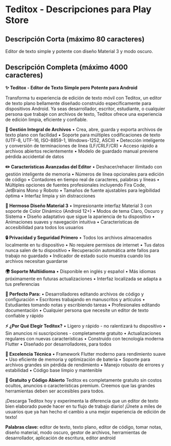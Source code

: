 # Teditox - Descripciones para Play Store

## Descripción Corta (máximo 80 caracteres)
Editor de texto simple y potente con diseño Material 3 y modo oscuro.

## Descripción Completa (máximo 4000 caracteres)

**✨ Teditox - Editor de Texto Simple pero Potente para Android**

Transforma tu experiencia de edición de texto móvil con Teditox, un editor de texto plano bellamente diseñado construido específicamente para dispositivos Android. Ya seas desarrollador, escritor, estudiante, o cualquier persona que trabaje con archivos de texto, Teditox ofrece una experiencia de edición limpia, eficiente y confiable.

**📁 Gestión Integral de Archivos**
• Crea, abre, guarda y exporta archivos de texto plano con facilidad
• Soporte para múltiples codificaciones de texto (UTF-8, UTF-16, ISO-8859-1, Windows-1252, ASCII)
• Detección inteligente y conversión de terminaciones de línea (LF/CRLF/CR)
• Acceso rápido a archivos abiertos recientemente
• Modelo de guardado manual previene pérdida accidental de datos

**✏️ Características Avanzadas del Editor**
• Deshacer/rehacer ilimitado con gestión inteligente de memoria
• Números de línea opcionales para edición de código
• Contadores en tiempo real de caracteres, palabras y líneas
• Múltiples opciones de fuentes profesionales incluyendo Fira Code, JetBrains Mono y Roboto
• Tamaños de fuente ajustables para legibilidad óptima
• Interfaz limpia y sin distracciones

**🎨 Hermoso Diseño Material 3**
• Impresionante interfaz Material 3 con soporte de Color Dinámico (Android 12+)
• Modos de tema Claro, Oscuro y Sistema
• Diseño adaptativo que sigue la apariencia de tu dispositivo
• Animaciones suaves y navegación intuitiva
• Características de accesibilidad para todos los usuarios

**🔒 Privacidad y Seguridad Primero**
• Todos los archivos almacenados localmente en tu dispositivo
• No requiere permisos de internet
• Tus datos nunca salen de tu dispositivo
• Recuperación automática ante fallos para trabajo no guardado
• Indicador de estado sucio muestra cuando los archivos necesitan guardarse

**🌍 Soporte Multiidioma**
• Disponible en inglés y español
• Más idiomas próximamente en futuras actualizaciones
• Interfaz localizada se adapta a tus preferencias

**🚀 Perfecto Para:**
• Desarrolladores editando archivos de código y configuración
• Escritores trabajando en manuscritos y artículos
• Estudiantes tomando notas y escribiendo tareas
• Profesionales editando documentación
• Cualquier persona que necesite un editor de texto confiable y rápido

**⚡ ¿Por Qué Elegir Teditox?**
• Ligero y rápido - no ralentizará tu dispositivo
• Sin anuncios ni suscripciones - completamente gratuito
• Actualizaciones regulares con nuevas características
• Construido con tecnología moderna Flutter
• Diseñado por desarrolladores, para todos

**🔧 Excelencia Técnica**
• Framework Flutter moderno para rendimiento suave
• Uso eficiente de memoria y optimización de batería
• Soporte para archivos grandes sin pérdida de rendimiento
• Manejo robusto de errores y estabilidad
• Código base limpio y mantenible

**💝 Gratuito y Código Abierto**
Teditox es completamente gratuito sin costos ocultos, anuncios o características premium. Creemos que las grandes herramientas deben ser accesibles para todos.

¡Descarga Teditox hoy y experimenta la diferencia que un editor de texto bien elaborado puede hacer en tu flujo de trabajo diario! ¡Únete a miles de usuarios que ya han hecho el cambio a una mejor experiencia de edición de texto!

**Palabras clave:** editor de texto, texto plano, editor de código, tomar notas, diseño material, modo oscuro, gestor de archivos, herramientas de desarrollador, aplicación de escritura, editor android